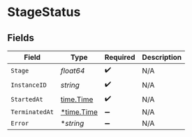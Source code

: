 # StageStatus


## Fields

| Field                                      | Type                                       | Required                                   | Description                                |
| ------------------------------------------ | ------------------------------------------ | ------------------------------------------ | ------------------------------------------ |
| `Stage`                                    | *float64*                                  | :heavy_check_mark:                         | N/A                                        |
| `InstanceID`                               | *string*                                   | :heavy_check_mark:                         | N/A                                        |
| `StartedAt`                                | [time.Time](https://pkg.go.dev/time#Time)  | :heavy_check_mark:                         | N/A                                        |
| `TerminatedAt`                             | [*time.Time](https://pkg.go.dev/time#Time) | :heavy_minus_sign:                         | N/A                                        |
| `Error`                                    | **string*                                  | :heavy_minus_sign:                         | N/A                                        |